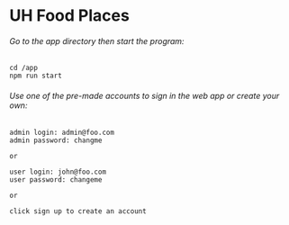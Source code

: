 # UH Food Places

###### Go to the app directory then start the program:
```
cd /app
npm run start
```
###### Use one of the pre-made accounts to sign in the web app or create your own:
```
admin login: admin@foo.com
admin password: changme

or 

user login: john@foo.com
user password: changeme

or

click sign up to create an account
```
